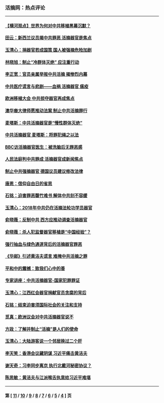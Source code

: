 ### 活摘网：热点评论
---
#### [【横河观点】世界为何对中共移植黑幕沉默？](../../pages/nf5879/n13244249.md?04120430) 
#### [田云：新西兰议员揭中共罪恶 活摘器官是焦点](../../pages/nf5879/n13070629.md?04120430) 
#### [玉清心：捐器官若成国策 国人被强摘危险加剧](../../pages/nf5879/n12802713.md?04120430) 
#### [林晓旭：制止“冷群体灭绝” 应注重行动](../../pages/nf5879/n12779736.md?04120430) 
#### [李正宽：官员亲属举报中共活摘 揭惨烈内幕](../../pages/nf5879/n12684490.md?04120430) 
#### [中共医疗谎言与悲剧——血祸 活摘器官 瘟疫](../../pages/nf5879/n12372103.md?04120430) 
#### [欧洲移植大会 中共掠夺器官再成焦点](../../pages/nf5879/n11538883.md?04120430) 
#### [澳华裔大律师愿推动法案 制止中共活摘罪行](../../pages/nf5879/n11377039.md?04120430) 
#### [麦塔斯：中共活摘器官是“慢性群体灭绝”](../../pages/nf5879/n11350529.md?04120430) 
#### [中共活摘器官 麦塔斯：将罪犯绳之以法](../../pages/nf5879/n11347973.md?04120430) 
#### [BBC访活摘器官医生：被洗脑后无罪恶感](../../pages/nf5879/n11335935.md?04120430) 
#### [人民法庭判中共罪成 活摘器官成新闻焦点](../../pages/nf5879/n11331578.md?04120430) 
#### [制止中共强摘器官 德国议员建议修改法律](../../pages/nf5879/n11249451.md?04120430) 
#### [唐恩：信仰自由日的省思](../../pages/nf5879/n11003525.md?04120430) 
#### [石铭：迫害罪恶罄竹难书  解体中共刻不容缓](../../pages/nf5879/n10942855.md?04120430) 
#### [玉清心：2018年中共仍在活摘法轮功学员器官](../../pages/nf5879/n10914646.md?04120430) 
#### [俞晓薇：反制中共 西方应推动调查活摘器官](../../pages/nf5879/n10794671.md?04120430) 
#### [俞晓薇：杀人犯监督器官移植是“中国经验”？](../../pages/nf5879/n10466427.md?04120430) 
#### [强行抽血与绿色通道背后的活摘器官罪恶](../../pages/nf5879/n10004708.md?04120430) 
#### [《华邮》引述黄洁夫谎言 难掩中共活摘之罪](../../pages/nf5879/n9642309.md?04120430) 
#### [平和中的震撼：致我们心中的善](../../pages/nf5879/n9021123.md?04120430) 
#### [专家讲座：中共活摘器官-国家犯罪罪证](../../pages/nf5879/n8828153.md?04120430) 
#### [玉清心：江西红会器官捐献官员贪腐的背后](../../pages/nf5879/n8522122.md?04120430) 
#### [石铭：结束迫害须国际社会的关注和支持](../../pages/nf5879/n8443497.md?04120430) 
#### [觅真：欧洲议会对中共活摘器官说不](../../pages/nf5879/n8337486.md?04120430) 
#### [方政：了解并制止“活摘”是人们的使命](../../pages/nf5879/n8329214.md?04120430) 
#### [玉清心：大陆游客说一个邻居换过二个肝](../../pages/nf5879/n8291404.md?04120430) 
#### [李天笑：香港会议藏阴谋 习近平痛击黄洁夫](../../pages/nf5879/n8241459.md?04120430) 
#### [谢天奇：习李同步离京 执行北戴河秘密协议？](../../pages/nf5879/n8230418.md?04120430) 
#### [陈思敏：黄洁夫与江派喉舌执意给习近平难堪](../../pages/nf5879/n8222166.md?04120430) 

---
#### 第 [ [11](./11.md?04120430) / [10](./10.md?04120430) / [9](./9.md?04120430) / [8](./8.md?04120430) / [7](./7.md?04120430) / [6](./6.md?04120430) / [5](./5.md?04120430) / [4](./4.md?04120430) ] 页
